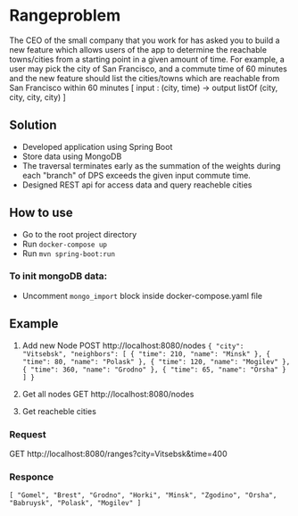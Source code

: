 # Rangeproblem
  The CEO of the small company that you work for has asked you to build a new feature which allows users of the
app to determine the reachable towns/cities from a starting point in a given amount of time. For example, a user
may pick the city of San Francisco, and a commute time of 60 minutes and the new feature should list the
cities/towns which are reachable from San Francisco within 60 minutes [ input : (city, time) -> output listOf (city,
city, city, city) ]

## Solution 
  - Developed application using Spring Boot
  - Store data using MongoDB
  - The traversal terminates early as the summation of the weights during
each "branch" of DPS exceeds the given input commute time.
  - Designed REST api for access data and query reacheble cities
  
## How to use

  - Go to the root project directory
  - Run `docker-compose up`
  - Run `mvn spring-boot:run`
  
### To init mongoDB data:
  - Uncomment `mongo_import` block inside docker-compose.yaml file

## Example

1. Add new Node
  POST http://localhost:8080/nodes
  `{
        "city": "Vitsebsk",
        "neighbors": [
            {
                "time": 210,
                "name": "Minsk"
            },
            {
                "time": 80,
                "name": "Polask"
            },
            {
                "time": 120,
                "name": "Mogilev"
            },
            {
                "time": 360,
                "name": "Grodno"
            },
            {
                "time": 65,
                "name": "Orsha"
            }
        ]
    }`
2. Get all nodes
  GET http://localhost:8080/nodes
  
3. Get reacheble cities
  ### Request
  GET http://localhost:8080/ranges?city=Vitsebsk&time=400
  ### Responce
  `[
    "Gomel",
    "Brest",
    "Grodno",
    "Horki",
    "Minsk",
    "Zgodino",
    "Orsha",
    "Babruysk",
    "Polask",
    "Mogilev"
    ]`
  
    

